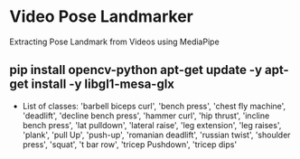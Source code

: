 # Video Pose Landmarker
Extracting Pose Landmark from Videos using MediaPipe

pip install opencv-python
apt-get update -y
apt-get install -y libgl1-mesa-glx
---
- List of classes: 
'barbell biceps curl', 'bench press', 'chest fly machine', 'deadlift', 'decline bench press', 'hammer curl', 'hip thrust', 'incline bench press', 'lat pulldown', 'lateral raise', 'leg extension', 'leg raises', 'plank', 'pull Up', 'push-up', 'romanian deadlift', 'russian twist', 'shoulder press', 'squat', 't bar row', 'tricep Pushdown', 'tricep dips'